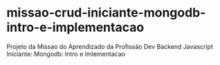 # missao-crud-iniciante-mongodb-intro-e-implementacao
Projeto da Missao do Aprendizado da Profissão Dev Backend Javascript Iniciante: Mongodb: Intro e Imlementacao
